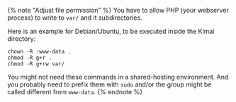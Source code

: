 {% note "Adjust file permission" %}
You have to allow PHP (your webserver process) to write to `var/` and it subdirectories.

Here is an example for Debian/Ubuntu, to be executed inside the Kimai directory:

```plaintext
chown -R :www-data .
chmod -R g+r .
chmod -R g+rw var/
```

You might not need these commands in a shared-hosting environment.
And you probably need to prefix them with `sudo` and/or the group might be called different from `www-data`.
{% endnote %}
